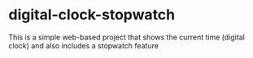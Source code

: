 # digital-clock-stopwatch
This is a simple web-based project that shows the current time (digital clock) and also includes a stopwatch feature
